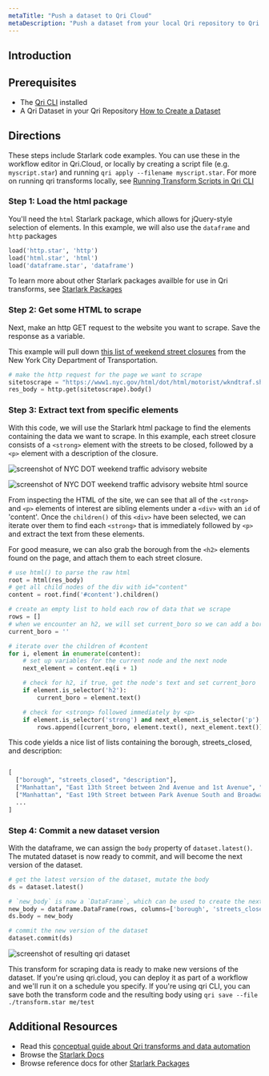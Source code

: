 ```yaml
---
metaTitle: "Push a dataset to Qri Cloud"
metaDescription: "Push a dataset from your local Qri repository to Qri Cloud"
---
```


## Introduction


## Prerequisites

* The [Qri CLI]() installed
* A Qri Dataset in your Qri Repository [How to Create a Dataset](/docs/guides/qri-cli/create-a-dataset-from-a-csv)

## Directions

These steps include Starlark code examples. You can use these in the workflow editor in Qri.Cloud, or locally by creating a script file (e.g. `myscript.star`) and running `qri apply --filename myscript.star`.  For more on running qri transforms locally, see [Running Transform Scripts in Qri CLI]()

### Step 1: Load the html package

You'll need the `html` Starlark package, which allows for jQuery-style selection of elements.  In this example, we will also use the `dataframe` and `http` packages

```python
load('http.star', 'http')
load('html.star', 'html')
load('dataframe.star', 'dataframe')
```

To learn more about other Starlark packages availble for use in Qri transforms, see [Starlark Packages](/docs/reference/starlark-packages)

### Step 2: Get some HTML to scrape

Next, make an http GET request to the website you want to scrape.  Save the response as a variable.

This example will pull down [this list of weekend street closures](https://www1.nyc.gov/html/dot/html/motorist/wkndtraf.shtml) from the New York City Department of Transportation.

```python
# make the http request for the page we want to scrape
sitetoscrape = "https://www1.nyc.gov/html/dot/html/motorist/wkndtraf.shtml"
res_body = http.get(sitetoscrape).body()
```

### Step 3: Extract text from specific elements

With this code, we will use the Starlark html package to find the elements containing the data we want to scrape.  In this example, each street closure consists of a `<strong>` element with the streets to be closed, followed by a `<p>` element with a description of the closure.

![screenshot of NYC DOT weekend traffic advisory website](/img/docs/guides/transforms/scrape-data-from-a-website/nycdot-weekend-traffic-advisory.png)


![screenshot of NYC DOT weekend traffic advisory website html source](/img/docs/guides/transforms/scrape-data-from-a-website/nycdot-weekend-traffic-advisory-html.png)

From inspecting the HTML of the site, we can see that all of the `<strong>` and `<p>` elements of interest are sibling elements under a `<div>` with an `id` of 'content'.  Once the `children()` of this `<div>` have been selected, we can iterate over them to find each `<strong>` that is immediately followed by `<p>` and extract the text from these elements.

For good measure, we can also grab the borough from the `<h2>` elements found on the page, and attach them to each street closure.

```python
# use html() to parse the raw html
root = html(res_body)
# get all child nodes of the div with id="content"
content = root.find('#content').children()

# create an empty list to hold each row of data that we scrape
rows = []
# when we encounter an h2, we will set current_boro so we can add a boro to each event row
current_boro = ''

# iterate over the children of #content
for i, element in enumerate(content):
    # set up variables for the current node and the next node
    next_element = content.eq(i + 1)

    # check for h2, if true, get the node's text and set current_boro
    if element.is_selector('h2'):
        current_boro = element.text()

    # check for <strong> followed immediately by <p>
    if element.is_selector('strong') and next_element.is_selector('p'):
        rows.append([current_boro, element.text(), next_element.text()])

```

This code yields a nice list of lists containing the borough, streets_closed, and description:

```python

[
  ["borough", "streets_closed", "description"],
  ["Manhattan", "East 13th Street between 2nd Avenue and 1st Avenue", "This street will be closed Saturday from 8 am to 6 pm and Sunday from 9 am to 6 pm through 10/3/21 to facilitate crane operation."],
  ["Manhattan", "East 19th Street between Park Avenue South and Broadway", "This street will be closed Saturday and Sunday from 7 am to 7 pm through 10/3/21 to facilitate crane operation."],
  ...
]

```

### Step 4: Commit a new dataset version

With the dataframe, we can assign the `body` property of `dataset.latest()`.  The mutated dataset is now ready to commit, and will become the next version of the dataset.

```python
# get the latest version of the dataset, mutate the body
ds = dataset.latest()

# `new_body` is now a `DataFrame`, which can be used to create the next version of the dataset
new_body = dataframe.DataFrame(rows, columns=['borough', 'streets_closed', 'description'])
ds.body = new_body

# commit the new version of the dataset
dataset.commit(ds)
```

![screenshot of resulting qri dataset](/img/docs/guides/transforms/scrape-data-from-a-website/qri-dataset-body.png)

This transform for scraping data is ready to make new versions of the dataset.  If you're using qri.cloud, you can deploy it as part of a workflow and we'll run it on a schedule you specify. If you're using qri CLI, you can save both the transform code and the resulting body using `qri save --file ./transform.star me/test`


## Additional Resources

* Read this [conceptual guide about Qri transforms and data automation](/docs/concepts/understanding-qri/how-qri-data-transforms-and-automation-work)
* Browse the [Starlark Docs](/docs/reference/starlark-language)
* Browse reference docs for other [Starlark Packages](/docs/reference/starlark-packages)
